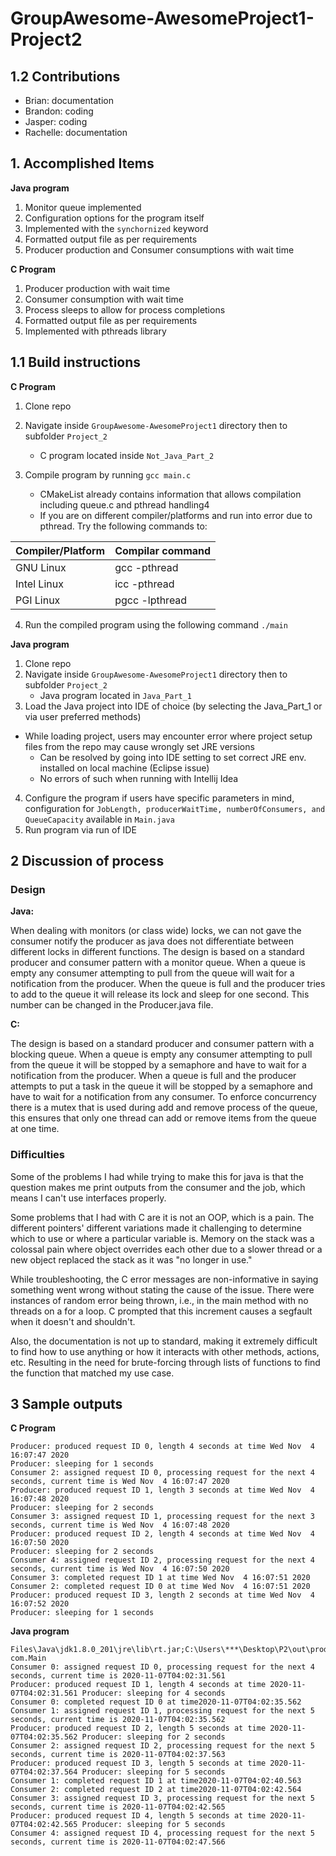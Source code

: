 # GroupAwesome-AwesomeProject1-Project2

## 1.2 Contributions

- Brian: documentation
- Brandon: coding
- Jasper: coding
- Rachelle: documentation

## 1. Accomplished Items  

**Java program**
1. Monitor queue implemented
2. Configuration options for the program itself
3. Implemented with the `synchornized` keyword
4. Formatted output file as per requirements
5. Producer production and Consumer consumptions with wait time

**C Program**
1. Producer production with wait time
2. Consumer consumption with wait time
3. Process sleeps to allow for process completions
4. Formatted output file as per requirements
5. Implemented with pthreads library

## 1.1 Build instructions   

**C Program**
1. Clone repo
2. Navigate inside `GroupAwesome-AwesomeProject1` directory then to subfolder `Project_2`
    - C program located inside `Not_Java_Part_2`
3. Compile program by running `gcc main.c`

    - CMakeList already contains information that allows compilation including queue.c and pthread handling4
    - If you are on different compiler/platforms and run into error due to pthread. Try the following commands to:

| Compiler/Platform | Compilar command |
| ----------------- | ---------------- |
| GNU Linux         | gcc -pthread     |
| Intel Linux       | icc -pthread     |
| PGI Linux         | pgcc -lpthread   |

4. Run the compiled program using the following command `./main`

**Java program**  
1. Clone repo
2. Navigate inside `GroupAwesome-AwesomeProject1` directory then to subfolder `Project_2`
    - Java program located in `Java_Part_1`
3. Load the Java project into IDE of choice (by selecting the Java_Part_1 or via user preferred methods)
  - While loading project, users may encounter error where project setup files from the repo may cause wrongly set JRE versions
    - Can be resolved by going into IDE setting to set correct JRE env. installed on local machine (Eclipse issue)
    - No errors of such when running with Intellij Idea
4. Configure the program if users have specific parameters in mind, configuration for `JobLength, producerWaitTime, numberOfConsumers, and QueueCapacity` available in `Main.java`
5. Run program via run of IDE



## 2 Discussion of process  

### Design

**Java:**

When dealing with monitors (or class wide) locks, we can not gave the consumer notify the producer as java does not differentiate between different locks in different functions.
The design is based on a standard producer and consumer pattern with a monitor queue. When a queue is empty any consumer attempting to pull from the queue will wait for a notification from the producer. When the queue is full and the producer tries to add to the queue it will release its lock and sleep for one second. This number can be changed in the Producer.java file.

**C:**

The design is based on a standard producer and consumer pattern with a blocking queue. When a queue is empty any consumer attempting to pull from the queue it will be stopped by a semaphore and have to wait for a notification from the producer. When a queue is full and the producer attempts to put a task in the queue it will be stopped by a semaphore and have to wait for a notification from any consumer. To enforce concurrency there is a mutex that is used during add and remove process of the queue, this ensures that only one thread can add or remove items from the queue at one time.

### Difficulties

Some of the problems I had while trying to make this for java is that the question makes me print outputs from the consumer and the job, which means I can't use interfaces properly.

Some problems that I had with C are it is not an OOP, which is a pain. The different pointers' different variations made it challenging to determine which to use or where a particular variable is. Memory on the stack was a colossal pain where object overrides each other due to a slower thread or a new object replaced the stack as it was "no longer in use."

While troubleshooting, the C error messages are non-informative in saying something went wrong without stating the cause of the issue. There were instances of random error being thrown, i.e., in the main method with no threads on a for a loop. C prompted that this increment causes a segfault when it doesn't and shouldn't.

Also, the documentation is not up to standard, making it extremely difficult to find how to use anything or how it interacts with other methods, actions, etc. Resulting in the need for brute-forcing through lists of functions to find the function that matched my use case.

## 3 Sample outputs  

**C Program**  

```
Producer: produced request ID 0, length 4 seconds at time Wed Nov  4 16:07:47 2020  
Producer: sleeping for 1 seconds    
Consumer 2: assigned request ID 0, processing request for the next 4 seconds, current time is Wed Nov  4 16:07:47 2020  
Producer: produced request ID 1, length 3 seconds at time Wed Nov  4 16:07:48 2020    
Producer: sleeping for 2 seconds  
Consumer 3: assigned request ID 1, processing request for the next 3 seconds, current time is Wed Nov  4 16:07:48 2020  
Producer: produced request ID 2, length 4 seconds at time Wed Nov  4 16:07:50 2020    
Producer: sleeping for 2 seconds    
Consumer 4: assigned request ID 2, processing request for the next 4 seconds, current time is Wed Nov  4 16:07:50 2020    
Consumer 3: completed request ID 1 at time Wed Nov  4 16:07:51 2020   
Consumer 2: completed request ID 0 at time Wed Nov  4 16:07:51 2020   
Producer: produced request ID 3, length 2 seconds at time Wed Nov  4 16:07:52 2020    
Producer: sleeping for 1 seconds    
```

**Java program**  

```
Files\Java\jdk1.8.0_201\jre\lib\rt.jar;C:\Users\***\Desktop\P2\out\production\P2" com.Main    
Consumer 0: assigned request ID 0, processing request for the next 4 seconds, current time is 2020-11-07T04:02:31.561   
Producer: produced request ID 1, length 4 seconds at time 2020-11-07T04:02:31.561 Producer: sleeping for 4 seconds
Consumer 0: completed request ID 0 at time2020-11-07T04:02:35.562   
Consumer 1: assigned request ID 1, processing request for the next 5 seconds, current time is 2020-11-07T04:02:35.562   
Producer: produced request ID 2, length 5 seconds at time 2020-11-07T04:02:35.562 Producer: sleeping for 2 seconds
Consumer 2: assigned request ID 2, processing request for the next 5 seconds, current time is 2020-11-07T04:02:37.563   
Producer: produced request ID 3, length 5 seconds at time 2020-11-07T04:02:37.564 Producer: sleeping for 5 seconds
Consumer 1: completed request ID 1 at time2020-11-07T04:02:40.563   
Consumer 2: completed request ID 2 at time2020-11-07T04:02:42.564   
Consumer 3: assigned request ID 3, processing request for the next 5 seconds, current time is 2020-11-07T04:02:42.565   
Producer: produced request ID 4, length 5 seconds at time 2020-11-07T04:02:42.565 Producer: sleeping for 5 seconds
Consumer 4: assigned request ID 4, processing request for the next 5 seconds, current time is 2020-11-07T04:02:47.566   

```
